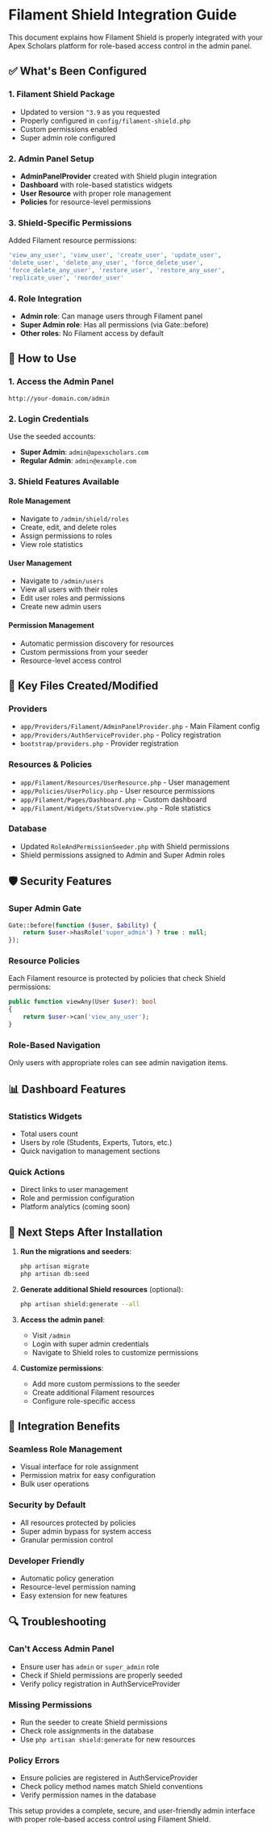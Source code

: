 # Filament Shield Integration Guide

This document explains how Filament Shield is properly integrated with your Apex Scholars platform for role-based access control in the admin panel.

## ✅ What's Been Configured

### 1. **Filament Shield Package**
- Updated to version `^3.9` as you requested
- Properly configured in `config/filament-shield.php`
- Custom permissions enabled
- Super admin role configured

### 2. **Admin Panel Setup**
- **AdminPanelProvider** created with Shield plugin integration
- **Dashboard** with role-based statistics widgets
- **User Resource** with proper role management
- **Policies** for resource-level permissions

### 3. **Shield-Specific Permissions**
Added Filament resource permissions:
```php
'view_any_user', 'view_user', 'create_user', 'update_user', 
'delete_user', 'delete_any_user', 'force_delete_user', 
'force_delete_any_user', 'restore_user', 'restore_any_user', 
'replicate_user', 'reorder_user'
```

### 4. **Role Integration**
- **Admin role**: Can manage users through Filament panel
- **Super Admin role**: Has all permissions (via Gate::before)
- **Other roles**: No Filament access by default

## 🚀 How to Use

### 1. **Access the Admin Panel**
```
http://your-domain.com/admin
```

### 2. **Login Credentials**
Use the seeded accounts:
- **Super Admin**: `admin@apexscholars.com`
- **Regular Admin**: `admin@example.com`

### 3. **Shield Features Available**

#### **Role Management**
- Navigate to `/admin/shield/roles`
- Create, edit, and delete roles
- Assign permissions to roles
- View role statistics

#### **User Management**
- Navigate to `/admin/users`
- View all users with their roles
- Edit user roles and permissions
- Create new admin users

#### **Permission Management**
- Automatic permission discovery for resources
- Custom permissions from your seeder
- Resource-level access control

## 🔧 Key Files Created/Modified

### **Providers**
- `app/Providers/Filament/AdminPanelProvider.php` - Main Filament config
- `app/Providers/AuthServiceProvider.php` - Policy registration
- `bootstrap/providers.php` - Provider registration

### **Resources & Policies**
- `app/Filament/Resources/UserResource.php` - User management
- `app/Policies/UserPolicy.php` - User resource permissions
- `app/Filament/Pages/Dashboard.php` - Custom dashboard
- `app/Filament/Widgets/StatsOverview.php` - Role statistics

### **Database**
- Updated `RoleAndPermissionSeeder.php` with Shield permissions
- Shield permissions assigned to Admin and Super Admin roles

## 🛡️ Security Features

### **Super Admin Gate**
```php
Gate::before(function ($user, $ability) {
    return $user->hasRole('super_admin') ? true : null;
});
```

### **Resource Policies**
Each Filament resource is protected by policies that check Shield permissions:
```php
public function viewAny(User $user): bool
{
    return $user->can('view_any_user');
}
```

### **Role-Based Navigation**
Only users with appropriate roles can see admin navigation items.

## 📊 Dashboard Features

### **Statistics Widgets**
- Total users count
- Users by role (Students, Experts, Tutors, etc.)
- Quick navigation to management sections

### **Quick Actions**
- Direct links to user management
- Role and permission configuration
- Platform analytics (coming soon)

## 🔄 Next Steps After Installation

1. **Run the migrations and seeders**:
   ```bash
   php artisan migrate
   php artisan db:seed
   ```

2. **Generate additional Shield resources** (optional):
   ```bash
   php artisan shield:generate --all
   ```

3. **Access the admin panel**:
   - Visit `/admin`
   - Login with super admin credentials
   - Navigate to Shield roles to customize permissions

4. **Customize permissions**:
   - Add more custom permissions to the seeder
   - Create additional Filament resources
   - Configure role-specific access

## 🎯 Integration Benefits

### **Seamless Role Management**
- Visual interface for role assignment
- Permission matrix for easy configuration
- Bulk user operations

### **Security by Default**
- All resources protected by policies
- Super admin bypass for system access
- Granular permission control

### **Developer Friendly**
- Automatic policy generation
- Resource-level permission naming
- Easy extension for new features

## 🔍 Troubleshooting

### **Can't Access Admin Panel**
- Ensure user has `admin` or `super_admin` role
- Check if Shield permissions are properly seeded
- Verify policy registration in AuthServiceProvider

### **Missing Permissions**
- Run the seeder to create Shield permissions
- Check role assignments in the database
- Use `php artisan shield:generate` for new resources

### **Policy Errors**
- Ensure policies are registered in AuthServiceProvider
- Check policy method names match Shield conventions
- Verify permission names in the database

This setup provides a complete, secure, and user-friendly admin interface with proper role-based access control using Filament Shield.
